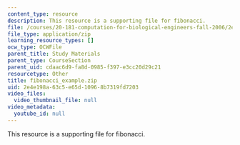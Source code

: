 ```yaml
---
content_type: resource
description: This resource is a supporting file for fibonacci.
file: /courses/20-181-computation-for-biological-engineers-fall-2006/2e4e198a63c5e65d10968b7319fd7203_fibonacci_example.zip
file_type: application/zip
learning_resource_types: []
ocw_type: OCWFile
parent_title: Study Materials
parent_type: CourseSection
parent_uid: cdaac6d9-fa8d-0985-f397-e3cc20d29c21
resourcetype: Other
title: fibonacci_example.zip
uid: 2e4e198a-63c5-e65d-1096-8b7319fd7203
video_files:
  video_thumbnail_file: null
video_metadata:
  youtube_id: null
---
```

This resource is a supporting file for fibonacci.

